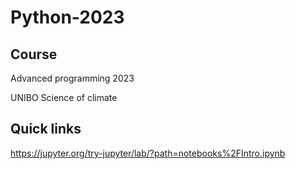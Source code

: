 # Python-2023
## Course
Advanced programming 2023

UNIBO Science of climate

## Quick links
https://jupyter.org/try-jupyter/lab/?path=notebooks%2FIntro.ipynb
